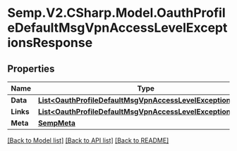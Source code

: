 # Semp.V2.CSharp.Model.OauthProfileDefaultMsgVpnAccessLevelExceptionsResponse
## Properties

Name | Type | Description | Notes
------------ | ------------- | ------------- | -------------
**Data** | [**List&lt;OauthProfileDefaultMsgVpnAccessLevelException&gt;**](OauthProfileDefaultMsgVpnAccessLevelException.md) |  | [optional] 
**Links** | [**List&lt;OauthProfileDefaultMsgVpnAccessLevelExceptionLinks&gt;**](OauthProfileDefaultMsgVpnAccessLevelExceptionLinks.md) |  | [optional] 
**Meta** | [**SempMeta**](SempMeta.md) |  | 

[[Back to Model list]](../README.md#documentation-for-models) [[Back to API list]](../README.md#documentation-for-api-endpoints) [[Back to README]](../README.md)

